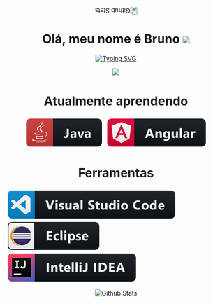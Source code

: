 <p align="center">
        <img style="transform: rotate(180deg);"src="https://raw.githubusercontent.com/mayhemantt/mayhemantt/Update/svg/Bottom.svg" alt="Github Stats" />
</p>
<h1 align="center">Olá, meu nome é Bruno <img src="https://media.giphy.com/media/hvRJCLFzcasrR4ia7z/giphy.gif" width="25px"> </h1>
<p align="center">
<a href="https://git.io/typing-svg"><img src="https://readme-typing-svg.demolab.com?font=VT323&size=30&pause=1000&color=FFFFFF&center=true&vCenter=true&width=435&lines=Estudante+de+Ci%C3%AAncia+da+Computa%C3%A7%C3%A3o;Sempre+buscando+aprender" alt="Typing SVG" /></a>
</p>

<p align="center" >
<a href="https://github.com/anuraghazra/github-readme-stats"> 
    <img  src="https://github-readme-stats.vercel.app/api?username=bruno-keil&&show_icons=true&theme=radical"/>
  </a>
</p>

<h1 align= center width="25px"> Atualmente aprendendo</h1>
<p align="center">  
  <img src="https://raw.githubusercontent.com/MikeCodesDotNET/ColoredBadges/master/svg/dev/languages/java.svg" alt="js" style="vertical-align:top; margin:4px">
  <img src="https://raw.githubusercontent.com/MikeCodesDotNET/ColoredBadges/master/svg/dev/frameworks/angular.svg" alt="js" style="vertical-align:top; margin:4px">
</p>

<h1 align= center width="25px"> Ferramentas</h1>
<img src="https://raw.githubusercontent.com/MikeCodesDotNET/ColoredBadges/master/svg/dev/tools/visualstudio_code.svg" alt="vscode" style="vertical-align:top; margin:4px">
<img src="https://raw.githubusercontent.com/MikeCodesDotNET/ColoredBadges/master/svg/dev/tools/eclipse.svg" alt="eclipse" style="vertical-align:top; margin:4px">
<img src="https://raw.githubusercontent.com/MikeCodesDotNET/ColoredBadges/master/svg/dev/tools/jetbrains_intellij.svg" alt="jetbrains_intellij" style="vertical-align:top; margin:4px">
<p align="center">
        <img src="https://raw.githubusercontent.com/mayhemantt/mayhemantt/Update/svg/Bottom.svg" alt="Github Stats" />
</p>
